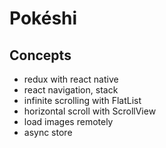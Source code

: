 # Pokéshi

## Concepts
- redux with react native
- react navigation, stack
- infinite scrolling with FlatList
- horizontal scroll with ScrollView
- load images remotely
- async store

